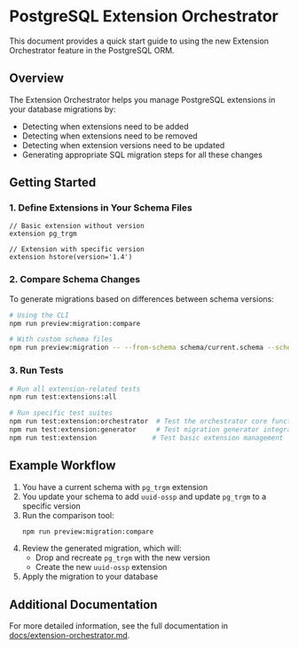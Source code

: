 # PostgreSQL Extension Orchestrator

This document provides a quick start guide to using the new Extension Orchestrator feature in the PostgreSQL ORM.

## Overview

The Extension Orchestrator helps you manage PostgreSQL extensions in your database migrations by:

- Detecting when extensions need to be added
- Detecting when extensions need to be removed
- Detecting when extension versions need to be updated
- Generating appropriate SQL migration steps for all these changes

## Getting Started

### 1. Define Extensions in Your Schema Files

```
// Basic extension without version
extension pg_trgm

// Extension with specific version
extension hstore(version='1.4')
```

### 2. Compare Schema Changes

To generate migrations based on differences between schema versions:

```bash
# Using the CLI
npm run preview:migration:compare

# With custom schema files
npm run preview:migration -- --from-schema schema/current.schema --schema schema/new.schema
```

### 3. Run Tests

```bash
# Run all extension-related tests
npm run test:extensions:all

# Run specific test suites
npm run test:extension:orchestrator  # Test the orchestrator core functionality
npm run test:extension:generator     # Test migration generator integration
npm run test:extension              # Test basic extension management
```

## Example Workflow

1. You have a current schema with `pg_trgm` extension
2. You update your schema to add `uuid-ossp` and update `pg_trgm` to a specific version
3. Run the comparison tool:
   ```bash
   npm run preview:migration:compare
   ```
4. Review the generated migration, which will:
   - Drop and recreate `pg_trgm` with the new version
   - Create the new `uuid-ossp` extension
5. Apply the migration to your database

## Additional Documentation

For more detailed information, see the full documentation in [docs/extension-orchestrator.md](docs/extension-orchestrator.md). 
